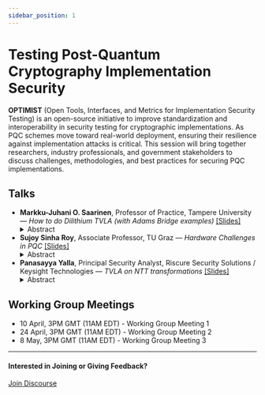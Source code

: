 ```yaml
---
sidebar_position: 1
---
```


# Testing Post-Quantum Cryptography Implementation Security

**OPTIMIST** (Open Tools, Interfaces, and Metrics for Implementation Security Testing) is an open-source initiative to improve standardization and interoperability in security testing for cryptographic implementations. As PQC schemes move toward real-world deployment, ensuring their resilience against implementation attacks is critical. This session will bring together researchers, industry professionals, and government stakeholders to discuss challenges, methodologies, and best practices for securing PQC implementations.  

## Talks

<ul>
  <li>
    <strong>Markku-Juhani O. Saarinen</strong>, Professor of Practice, Tampere University — <em>How to do Dilithium TVLA (with Adams Bridge examples)</em> <a href="/pdf/how-to-do-dilithium-tvla.pdf" target="_blank" rel="noopener noreferrer">[Slides]</a>
    <details style={{ border: 'none', padding: 0, margin: '0.25em 0', background: 'transparent' }}>
      <summary style={{ fontWeight: 'bold', cursor: 'pointer', listStyle: 'none', marginLeft: '1em' }}>
        Abstract
      </summary>
      <div style={{ marginLeft: '2em', marginTop: '0.25em' }}>
        TVLA leakage assessments are often used in academia and industry to demonstrate the effectiveness of PQC side-channel countermeasures. TVLA is discussed in the ISO/IEC 17825:2024 standard and may eventually be part of FIPS 140 testing procedures. However, applying TVLA to PQC algorithms such as ML-KEM and ML-DSA is not as straightforward as one might think; for example, test designer must understand which of the numerous key and internal variables are sensitive -- and which are not. We use the Adams Bridge accelerator as an example case. Adams Bridge is the ML-DSA (Dilithium) accelerator component of the Caliptra 2.0 Root of Trust unit. Caliptra is an open-source Root-of-Trust project jointly developed by AMD, Google, Microsoft, NVIDIA, and other partners. This is a "preview" of parts of my hardware.io 2025 talk (at the end of May), <a href="https://hardwear.io/usa-2025/speakers/markku-juhani.php" target="_blank" rel="noopener noreferrer">"Why 'Adams Bridge' Leaks: Attacking a PQC Root-of-Trust."</a>
      </div>
    </details>
  </li>

  <li>
    <strong>Sujoy Sinha Roy</strong>, Associate Professor, TU Graz — <em>Hardware Challenges in PQC</em> <a href="/pdf/hardware-challenges-in-pqc.pdf" target="_blank" rel="noopener noreferrer">[Slides]</a>
    <details style={{ border: 'none', padding: 0, margin: '0.25em 0', background: 'transparent' }}>
      <summary style={{ fontWeight: 'bold', cursor: 'pointer', listStyle: 'none', marginLeft: '1em' }}>
        Abstract
      </summary>
      <div style={{ marginLeft: '2em', marginTop: '0.25em' }}>
          I will give an overview of the challenges hardware designers typically face while implementing PQC algorithms. I will briefly touch on reproducibility/portability issues for PQC hardware designs.
      </div>
    </details>
  </li>

  <li>
    <strong>Panasayya Yalla</strong>, Principal Security Analyst, Riscure Security Solutions / Keysight Technologies — <em>TVLA on NTT transformations</em> <a href="/pdf/tvla-on-ntt.pdf" target="_blank" rel="noopener noreferrer">[Slides]</a>
    <details style={{ border: 'none', padding: 0, margin: '0.25em 0', background: 'transparent' }}>
      <summary style={{ fontWeight: 'bold', cursor: 'pointer', listStyle: 'none', marginLeft: '1em' }}>
        Abstract
      </summary>
      <div style={{ marginLeft: '2em', marginTop: '0.25em' }}>
        I will provide a high-level overview of our efforts in generating test vectors to assess side-channel leakage in NTT transformations, with a particular focus on butterfly NTT transformations within the ML-DSA PQC algorithm.
      </div>
    </details>
  </li>
</ul>

## Working Group Meetings

* 10 April, 3PM GMT (11AM EDT) - Working Group Meeting 1
* 24 April, 3PM GMT (11AM EDT) - Working Group Meeting 2
* 8 May, 3PM GMT (11AM EDT) - Working Group Meeting 3

---

#### Interested in Joining or Giving Feedback?

<div style={{ display: "flex", gap: "10px", marginTop: "10px", alignItems: "center", justifyContent: "left" }}>
  <a href="https://discourse.optimist-ose.org/"
     style={{
       display: "grid",
       placeItems: "center",
       padding: "8px 24px 16px", // Adjusted padding: top 8px, right/left 24px, bottom 16px
       background: "#0070f3",
       color: "white",
       textDecoration: "none",
       borderRadius: "8px",
       fontSize: "16px",
       fontWeight: "600",
       minWidth: "150px",
       height: "48px",
     }}>
    Join Discourse
  </a>
</div>
